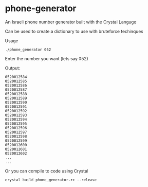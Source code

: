 # phone-generator
An Israeli phone number generator built with the Crystal Languge

Can be used to create a dictionary to use with bruteforce techinques

Usage 

```
./phone_generator 052 
```
Enter the number you want (lets say 052)

Output: 
```
0520012584
0520012585
0520012586
0520012587
0520012588
0520012589
0520012590
0520012591
0520012592
0520012593
0520012594
0520012595
0520012596
0520012597
0520012598
0520012599
0520012600
0520012601
0520012602
...
...
```

Or you can compile to code using Crystal

```
crystal build phone_generator.rc --release
```
